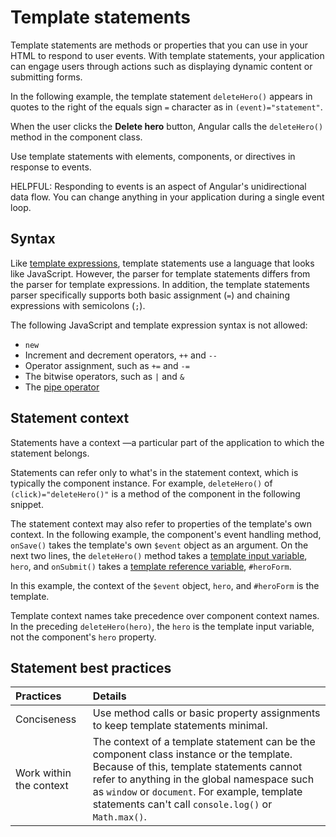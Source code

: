 # Template statements

Template statements are methods or properties that you can use in your HTML to respond to user events.
With template statements, your application can engage users through actions such as displaying dynamic content or submitting forms.

In the following example, the template statement `deleteHero()` appears in quotes to the right of the equals sign `=` character as in `(event)="statement"`.

<docs-code header="src/app/app.component.html" path="adev/content/examples/template-syntax/src/app/app.component.html" visibleRegion="context-component-statement"/>

When the user clicks the **Delete hero** button, Angular calls the `deleteHero()` method in the component class.

Use template statements with elements, components, or directives in response to events.

HELPFUL: Responding to events is an aspect of Angular's unidirectional data flow.
You can change anything in your application during a single event loop.

## Syntax

Like [template expressions](guide/templates/interpolation), template statements use a language that looks like JavaScript.
However, the parser for template statements differs from the parser for template expressions.
In addition, the template statements parser specifically supports both basic assignment \(`=`\) and chaining expressions with semicolons \(`;`\).

The following JavaScript and template expression syntax is not allowed:

* `new`
* Increment and decrement operators, `++` and `--`
* Operator assignment, such as `+=` and `-=`
* The bitwise operators, such as `|` and `&`
* The [pipe operator](guide/pipes)

## Statement context

Statements have a context &mdash;a particular part of the application to which the statement belongs.

Statements can refer only to what's in the statement context, which is typically the component instance.
For example, `deleteHero()` of `(click)="deleteHero()"` is a method of the component in the following snippet.

<docs-code header="src/app/app.component.html" path="adev/content/examples/template-syntax/src/app/app.component.html" visibleRegion="context-component-statement"/>

The statement context may also refer to properties of the template's own context.
In the following example, the component's event handling method, `onSave()` takes the template's own `$event` object as an argument.
On the next two lines, the `deleteHero()` method takes a [template input variable](guide/directives/structural-directives#shorthand), `hero`, and `onSubmit()` takes a [template reference variable](guide/templates/reference-variables), `#heroForm`.

<docs-code header="src/app/app.component.html" path="adev/content/examples/template-syntax/src/app/app.component.html" visibleRegion="context-var-statement"/>

In this example, the context of the `$event` object, `hero`, and `#heroForm` is the template.

Template context names take precedence over component context names.
In the preceding `deleteHero(hero)`, the `hero` is the template input variable, not the component's `hero` property.

## Statement best practices

| Practices               | Details |
|:---                     |:---     |
| Conciseness             | Use method calls or basic property assignments to keep template statements minimal.                                                                                                                                                                                                         |
| Work within the context | The context of a template statement can be the component class instance or the template. Because of this, template statements cannot refer to anything in the global namespace such as `window` or `document`. For example, template statements can't call `console.log()` or `Math.max()`. |
